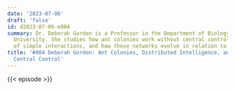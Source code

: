 ```yaml
---
date: '2023-07-06'
draft: 'false'
id: d2023-07-06-e804
summary: Dr. Deborah Gordon is a Professor in the Department of Biology at Stanford
  University. She studies how ant colonies work without central control using networks
  of simple interactions, and how these networks evolve in relation to changing environments.
title: '#804 Deborah Gordon: Ant Colonies, Distributed Intelligence, and Systems Without
  Central Control'
---
```

{{< episode >}}
